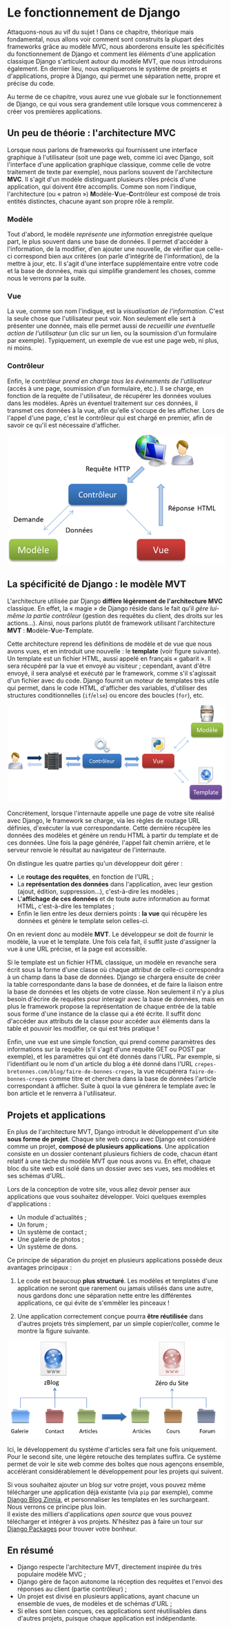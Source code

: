 Le fonctionnement de Django 
===========================

Attaquons-nous au vif du sujet ! Dans ce chapitre, théorique mais fondamental, nous allons voir comment sont construits la plupart des frameworks grâce au modèle MVC, nous aborderons ensuite les spécificités du fonctionnement de Django et comment les éléments d'une application classique Django s'articulent autour du modèle MVT, que nous introduirons également. En dernier lieu, nous expliquerons le système de projets et d'applications, propre à Django, qui permet une séparation nette, propre et précise du code.

Au terme de ce chapitre, vous aurez une vue globale sur le fonctionnement de Django, ce qui vous sera grandement utile lorsque vous commencerez à créer vos premières applications.

Un peu de théorie : l'architecture MVC 
--------------------------------------
Lorsque nous parlons de frameworks qui fournissent une interface graphique à l'utilisateur (soit une page web, comme ici avec Django, soit l'interface d'une application graphique classique, comme celle de votre traitement de texte par exemple), nous parlons souvent de l'architecture **MVC**. Il s'agit d'un modèle distinguant plusieurs rôles précis d'une application, qui doivent être accomplis. Comme son nom l'indique, l'architecture (ou « patron ») **M**odèle-**V**ue-**C**ontrôleur est composé de trois entités distinctes, chacune ayant son propre rôle à remplir.

### Modèle

Tout d'abord, le modèle _représente une information_ enregistrée quelque part, le plus souvent dans une base de données. Il permet d'accéder à l'information, de la modifier, d'en ajouter une nouvelle, de vérifier que celle-ci correspond bien aux critères (on parle d'intégrité de l'information), de la mettre à jour, etc. Il s'agit d'une interface supplémentaire entre votre code et la base de données, mais qui simplifie grandement les choses, comme nous le verrons par la suite.

### Vue

La vue, comme son nom l'indique, est la _visualisation de l'information_. C'est la seule chose que l'utilisateur peut voir. Non seulement elle sert à présenter une donnée, mais elle permet aussi de _recueillir une éventuelle action de l'utilisateur_ (un clic sur un lien, ou la soumission d'un formulaire par exemple). Typiquement, un exemple de vue est une page web, ni plus, ni moins.

### Contrôleur 

Enfin, le contrôleur _prend en charge tous les événements de l'utilisateur_ (accès à une page, soumission d'un formulaire, etc.). Il se charge, en fonction de la requête de l'utilisateur, de récupérer les données voulues dans les modèles. Après un éventuel traitement sur ces données, il transmet ces données à la vue, afin qu'elle s'occupe de les afficher. Lors de l'appel d'une page, c'est le contrôleur qui est chargé en premier, afin de savoir ce qu'il est nécessaire d'afficher.

![Schéma de l'architecture MVC](images/mvc-schema.png "Schéma de l'architecture MVC")

La spécificité de Django : le modèle MVT 
----------------------------------------

L'architecture utilisée par Django **diffère légèrement de l'architecture MVC** classique. En effet, la « magie » de Django réside dans le fait qu'il _gère lui-même la partie contrôleur_ (gestion des requêtes du client, des droits sur les actions…). Ainsi, nous parlons plutôt de framework utilisant l'architecture **MVT** : **M**odèle-**V**ue-**T**emplate.

Cette architecture reprend les définitions de modèle et de vue que nous avons vues, et en introduit une nouvelle : le **template** (voir figure suivante). Un template est un fichier HTML, aussi appelé en français « gabarit ». Il sera récupéré par la vue et envoyé au visiteur ; cependant, avant d'être envoyé, il sera analysé et exécuté par le framework, comme s'il s'agissait d'un fichier avec du code. Django fournit un moteur de templates très utile qui permet, dans le code HTML, d'afficher des variables, d'utiliser des structures conditionnelles (`if`/`else`) ou encore des boucles (`for`), etc.

![Schéma d'exécution d'une requête](images/mvt-schema.png "Schéma d'exécution d'une requête")

Concrètement, lorsque l'internaute appelle une page de votre site réalisé avec Django, le framework se charge, via les règles de routage URL définies, d'exécuter la vue correspondante. Cette dernière récupère les données des modèles et génère un rendu HTML à partir du template et de ces données. Une fois la page générée, l'appel fait chemin arrière, et le serveur renvoie le résultat au navigateur de l'internaute.

On distingue les quatre parties qu'un développeur doit gérer :

- Le **routage des requêtes**, en fonction de l'URL ;
- La **représentation des données** dans l'application, avec leur gestion (ajout, édition, suppression…), c'est-à-dire les modèles ;
- L'**affichage de ces données** et de toute autre information au format HTML, c'est-à-dire les templates ;
- Enfin le lien entre les deux derniers points : **la vue** qui récupère les données et génère le template selon celles-ci.

On en revient donc au modèle **MVT**. Le développeur se doit de fournir le modèle, la vue et le template. Une fois cela fait, il suffit juste d'assigner la vue à une URL précise, et la page est accessible.

Si le template est un fichier HTML classique, un modèle en revanche sera écrit sous la forme d'une classe où chaque attribut de celle-ci correspondra à un champ dans la base de données. Django se chargera ensuite de créer la table correspondante dans la base de données, et de faire la liaison entre la base de données et les objets de votre classe. Non seulement il n'y a plus besoin d'écrire de requêtes pour interagir avec la base de données, mais en plus le framework propose la représentation de chaque entrée de la table sous forme d'une instance de la classe qui a été écrite. Il suffit donc d'accéder aux attributs de la classe pour accéder aux éléments dans la table et pouvoir les modifier, ce qui est très pratique !

Enfin, une vue est une simple fonction, qui prend comme paramètres des informations sur la requête (s'il s'agit d'une requête GET ou POST par exemple), et les paramètres qui ont été donnés dans l'URL. Par exemple, si l'identifiant ou le nom d'un article du blog a été donné dans l'URL `crepes-bretonnes.com/blog/faire-de-bonnes-crepes`, la vue récupérera `faire-de-bonnes-crepes` comme titre et cherchera dans la base de données l'article correspondant à afficher. Suite à quoi la vue générera le template avec le bon article et le renverra à l'utilisateur.

Projets et applications
-----------------------
En plus de l'architecture MVT, Django introduit le développement d'un site **sous forme de projet**. Chaque site web conçu avec Django est considéré comme un projet, **composé de plusieurs applications**. Une application consiste en un dossier contenant plusieurs fichiers de code, chacun étant relatif à une tâche du modèle MVT que nous avons vu. En effet, chaque bloc du site web est isolé dans un dossier avec ses vues, ses modèles et ses schémas d'URL.

Lors de la conception de votre site, vous allez devoir penser aux applications que vous souhaitez développer. Voici quelques exemples d'applications :

- Un module d'actualités ;
- Un forum ;
- Un système de contact ;
- Une galerie de photos ;
- Un système de dons.

Ce principe de séparation du projet en plusieurs applications possède deux avantages principaux :

1. Le code est beaucoup **plus structuré**. Les modèles et templates d'une application ne seront que rarement ou jamais utilisés dans une autre, nous gardons donc une séparation nette entre les différentes applications, ce qui évite de s'emmêler les pinceaux !

2. Une application correctement conçue pourra **être réutilisée** dans d'autres projets très simplement, par un simple copier/coller, comme le montre la figure suivante.

![Organisation d'un projet Django et réutilisation d'une application](images/projets-et-applications.png "Organisation d'un projet Django et réutilisation d'une application")

Ici, le développement du système d'articles sera fait une fois uniquement. Pour le second site, une légère retouche des templates suffira. Ce système permet de voir le site web comme des boîtes que nous agençons ensemble, accélérant considérablement le développement pour les projets qui suivent.

Si vous souhaitez ajouter un blog sur votre projet, vous pouvez même télécharger une application déjà existante (via `pip` par exemple), comme [Django Blog Zinnia](http://django-blog-zinnia.com/), et personnaliser les templates en les surchargeant. Nous verrons ce principe plus loin.  
Il existe des milliers d'applications _open source_ que vous pouvez télécharger et intégrer à vos projets. N'hésitez pas à faire un tour sur [Django Packages](https://www.djangopackages.com/) pour trouver votre bonheur.

En résumé
---------

- Django respecte l'architecture MVT, directement inspirée du très populaire modèle MVC ;
- Django gère de façon autonome la réception des requêtes et l'envoi des réponses au client (partie contrôleur) ;
- Un projet est divisé en plusieurs applications, ayant chacune un ensemble de vues, de modèles et de schémas d'URL ;
- Si elles sont bien conçues, ces applications sont réutilisables dans d'autres projets, puisque chaque application est indépendante.
